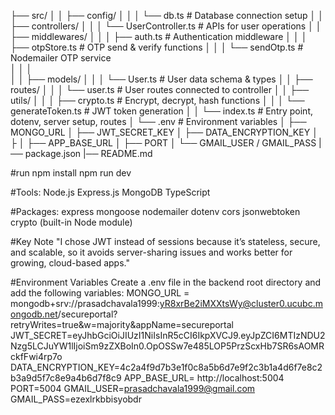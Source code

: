 ├── src/
│   │   ├── config/
│   │   │   └── db.ts                  # Database connection setup
│   │   ├── controllers/
│   │   │   └── UserController.ts      # APIs for user operations
│   │   ├── middlewares/
│   │   │   ├── auth.ts                # Authentication middleware
│   │   │   ├── otpStore.ts            # OTP send & verify functions
│   │   │   └── sendOtp.ts             # Nodemailer OTP service   
│   │   │               
│   │   ├── models/
│   │   │   └── User.ts                # User data schema & types
│   │   ├── routes/
│   │   │   └── user.ts                # User routes connected to controller
│   │   ├── utils/
│   │   │   ├── crypto.ts              # Encrypt, decrypt, hash functions
│   │   │   └── generateToken.ts       # JWT token generation
│   │   └── index.ts                   # Entry point, dotenv, server setup, routes
│   └── .env                            # Environment variables
│       ├── MONGO_URL
│       ├── JWT_SECRET_KEY
│       ├── DATA_ENCRYPTION_KEY
│       ├
│       ├── APP_BASE_URL
│       ├── PORT
│       └── GMAIL_USER / GMAIL_PASS
|── package.json
|── README.md

#run 
npm install
npm run dev

#Tools:
Node.js
Express.js
MongoDB
TypeScript

#Packages:
express
mongoose
nodemailer
dotenv
cors
jsonwebtoken
crypto (built-in Node module)

#Key Note
"I chose JWT instead of sessions because it’s stateless, secure, and scalable, so it avoids server-sharing issues and works better for growing, cloud-based apps."

#Environment Variables
Create a .env file in the backend root directory and add the following variables:
MONGO_URL = mongodb+srv://prasadchavala1999:yR8xrBe2iMXXtsWy@cluster0.ucubc.mongodb.net/secureportal?retryWrites=true&w=majority&appName=secureportal
JWT_SECRET=eyJhbGciOiJIUzI1NiIsInR5cCI6IkpXVCJ9.eyJpZCI6MTIzNDU2Nzg5LCJuYW1lIjoiSm9zZXBoIn0.OpOSSw7e485LOP5PrzScxHb7SR6sAOMRckfFwi4rp7o
DATA_ENCRYPTION_KEY=4c2a4f9d7b3e1f0c8a5b6d7e9f2c3b1a4d6f7e8c2b3a9d5f7c8e9a4b6d7f8c9
APP_BASE_URL= http://localhost:5004
PORT=5004
GMAIL_USER=prasadchavala1999@gmail.com
GMAIL_PASS=ezexlrkbbisyobdr



